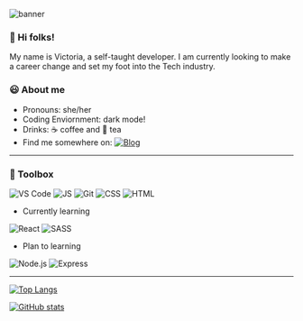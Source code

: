 ![banner](https://user-images.githubusercontent.com/35031228/134054674-a32b6eb0-0631-4f2f-b298-d5369e6eb10f.png)

### 👋 Hi folks!

My name is Victoria, a self-taught developer. I am currently looking to make a career change and set my foot into the Tech industry.

### 😃 About me

- Pronouns: she/her
- Coding Enviornment: dark mode!
- Drinks: ☕ coffee and 🍵 tea
- Find me somewhere on: <a href="https://twitter.com/theviccheng15" target="_blank"><img alt="Blog" src="https://img.shields.io/badge/-Twitter-1DA1F2?&style=flat&logo=twitter&logoColor=white" /></a>

---

### 💼 Toolbox

![VS Code](https://img.shields.io/badge/-VSCode-007ACC?&style=for-the-badge&logo=visual-studio-code&logoColor=white) ![JS](https://img.shields.io/badge/-javascript-F7DF1E?&style=for-the-badge&logo=javascript&logoColor=black) ![Git](https://img.shields.io/badge/-Git-F05032?&style=for-the-badge&logo=git&logoColor=white) ![CSS](https://img.shields.io/badge/-css3-1572B6?&style=for-the-badge&logo=css3&logoColor=white) ![HTML](https://img.shields.io/badge/-html5-E34F26?&style=for-the-badge&logo=html5&logoColor=white)

- Currently learning

![React](https://img.shields.io/badge/-ReactJS-grey?&style=for-the-badge&logo=react&logoColor=61DAFB) ![SASS](https://img.shields.io/badge/Sass-CC6699?style=for-the-badge&logo=sass&logoColor=white)


- Plan to learning

 ![Node.js](https://img.shields.io/badge/-Node.js-black?&style=for-the-badge&logo=node.js&logoColor=339933) ![Express](https://img.shields.io/badge/-Express-grey?&style=for-the-badge&logo=express&logoColor=white)

---

[![Top Langs](https://github-readme-stats.vercel.app/api/top-langs/?username=victoriacheng15&hide=Shell,Ruby&layout=compact&theme=prussian)](https://github.com/anuraghazra/github-readme-stats)

[![GitHub stats](https://github-readme-stats.vercel.app/api?username=victoriacheng15&show_icons=true&theme=prussian)](https://github.com/anuraghazra/github-readme-stats)

